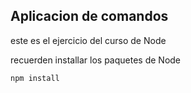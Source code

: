 ## Aplicacion de comandos

este es el ejercicio del curso de Node



recuerden installar los paquetes de Node

```
npm install
```